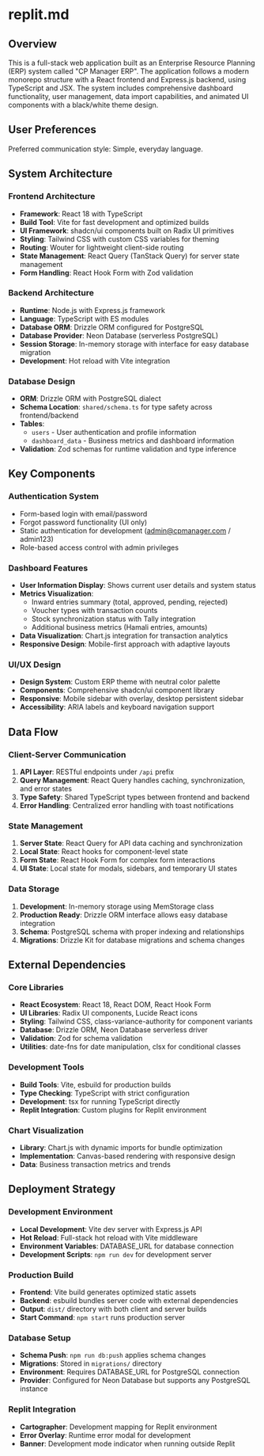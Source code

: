 # replit.md

## Overview

This is a full-stack web application built as an Enterprise Resource Planning (ERP) system called "CP Manager ERP". The application follows a modern monorepo structure with a React frontend and Express.js backend, using TypeScript and JSX. The system includes comprehensive dashboard functionality, user management, data import capabilities, and animated UI components with a black/white theme design.

## User Preferences

Preferred communication style: Simple, everyday language.

## System Architecture

### Frontend Architecture
- **Framework**: React 18 with TypeScript
- **Build Tool**: Vite for fast development and optimized builds
- **UI Framework**: shadcn/ui components built on Radix UI primitives
- **Styling**: Tailwind CSS with custom CSS variables for theming
- **Routing**: Wouter for lightweight client-side routing
- **State Management**: React Query (TanStack Query) for server state management
- **Form Handling**: React Hook Form with Zod validation

### Backend Architecture
- **Runtime**: Node.js with Express.js framework
- **Language**: TypeScript with ES modules
- **Database ORM**: Drizzle ORM configured for PostgreSQL
- **Database Provider**: Neon Database (serverless PostgreSQL)
- **Session Storage**: In-memory storage with interface for easy database migration
- **Development**: Hot reload with Vite integration

### Database Design
- **ORM**: Drizzle ORM with PostgreSQL dialect
- **Schema Location**: `shared/schema.ts` for type safety across frontend/backend
- **Tables**: 
  - `users` - User authentication and profile information
  - `dashboard_data` - Business metrics and dashboard information
- **Validation**: Zod schemas for runtime validation and type inference

## Key Components

### Authentication System
- Form-based login with email/password
- Forgot password functionality (UI only)
- Static authentication for development (admin@cpmanager.com / admin123)
- Role-based access control with admin privileges

### Dashboard Features
- **User Information Display**: Shows current user details and system status
- **Metrics Visualization**: 
  - Inward entries summary (total, approved, pending, rejected)
  - Voucher types with transaction counts
  - Stock synchronization status with Tally integration
  - Additional business metrics (Hamali entries, amounts)
- **Data Visualization**: Chart.js integration for transaction analytics
- **Responsive Design**: Mobile-first approach with adaptive layouts

### UI/UX Design
- **Design System**: Custom ERP theme with neutral color palette
- **Components**: Comprehensive shadcn/ui component library
- **Responsive**: Mobile sidebar with overlay, desktop persistent sidebar
- **Accessibility**: ARIA labels and keyboard navigation support

## Data Flow

### Client-Server Communication
1. **API Layer**: RESTful endpoints under `/api` prefix
2. **Query Management**: React Query handles caching, synchronization, and error states
3. **Type Safety**: Shared TypeScript types between frontend and backend
4. **Error Handling**: Centralized error handling with toast notifications

### State Management
1. **Server State**: React Query for API data caching and synchronization
2. **Local State**: React hooks for component-level state
3. **Form State**: React Hook Form for complex form interactions
4. **UI State**: Local state for modals, sidebars, and temporary UI states

### Data Storage
1. **Development**: In-memory storage using MemStorage class
2. **Production Ready**: Drizzle ORM interface allows easy database integration
3. **Schema**: PostgreSQL schema with proper indexing and relationships
4. **Migrations**: Drizzle Kit for database migrations and schema changes

## External Dependencies

### Core Libraries
- **React Ecosystem**: React 18, React DOM, React Hook Form
- **UI Libraries**: Radix UI components, Lucide React icons
- **Styling**: Tailwind CSS, class-variance-authority for component variants
- **Database**: Drizzle ORM, Neon Database serverless driver
- **Validation**: Zod for schema validation
- **Utilities**: date-fns for date manipulation, clsx for conditional classes

### Development Tools
- **Build Tools**: Vite, esbuild for production builds
- **Type Checking**: TypeScript with strict configuration
- **Development**: tsx for running TypeScript directly
- **Replit Integration**: Custom plugins for Replit environment

### Chart Visualization
- **Library**: Chart.js with dynamic imports for bundle optimization
- **Implementation**: Canvas-based rendering with responsive design
- **Data**: Business transaction metrics and trends

## Deployment Strategy

### Development Environment
- **Local Development**: Vite dev server with Express.js API
- **Hot Reload**: Full-stack hot reload with Vite middleware
- **Environment Variables**: DATABASE_URL for database connection
- **Development Scripts**: `npm run dev` for development server

### Production Build
- **Frontend**: Vite build generates optimized static assets
- **Backend**: esbuild bundles server code with external dependencies
- **Output**: `dist/` directory with both client and server builds
- **Start Command**: `npm start` runs production server

### Database Setup
- **Schema Push**: `npm run db:push` applies schema changes
- **Migrations**: Stored in `migrations/` directory
- **Environment**: Requires DATABASE_URL for PostgreSQL connection
- **Provider**: Configured for Neon Database but supports any PostgreSQL instance

### Replit Integration
- **Cartographer**: Development mapping for Replit environment
- **Error Overlay**: Runtime error modal for development
- **Banner**: Development mode indicator when running outside Replit